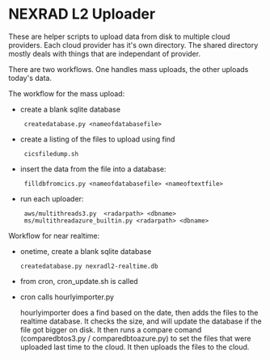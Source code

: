 # NEXRAD L2 Uploader

These are helper scripts to upload data from disk to multiple cloud providers. Each cloud provider has it's own directory. The shared directory mostly deals with things that are independant of provider.  

There are two workflows. One handles mass uploads, the other uploads today's data.

The workflow for the mass upload:
+ create a blank sqlite database

       createdatabase.py <nameofdatabasefile>

+ create a listing of the files to upload using find

       cicsfiledump.sh

+ insert the data from the file into a database:
 
       filldbfromcics.py <nameofdatabasefile> <nameoftextfile>

+ run each uploader:

       aws/multithreads3.py  <radarpath> <dbname>
       ms/multithreadazure_builtin.py <radarpath> <dbname>

Workflow for near realtime:
 + onetime, create a blank sqlite database
 
       createdatabase.py nexradl2-realtime.db

 + from cron, cron_update.sh is called 
 + cron calls hourlyimporter.py
  
 
   hourlyimporter does a find based on the date, then adds the files to the realtime database. It checks the size, and will update the database if the file got bigger on disk. It then runs a compare comand (comparedbtos3.py / comparedbtoazure.py) to set the files that were uploaded last time to the cloud. It then uploads the files to the cloud. 
